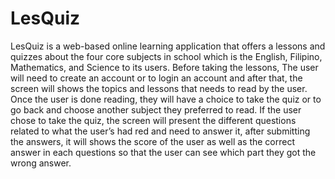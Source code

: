 # LesQuiz
LesQuiz is a web-based online learning application that offers a lessons and quizzes about the four core subjects in school which is the English, Filipino, Mathematics, and Science to its users. Before taking the lessons, The user will need to create an account or to login an account and after that, the screen will shows the topics and lessons that needs to read by the user. Once the user is done reading, they will have a choice to take the quiz or to go back and choose another subject they preferred to read. If the user chose to take the quiz, the screen will present the different questions related to what the user’s had red and need to answer it, after submitting the answers, it will shows the score of the user as well as the correct answer in each questions so that the user can see which part they got the wrong answer.

